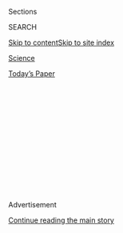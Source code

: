 <div id="app">

<div>

<div>

<div>

<div class="NYTAppHideMasthead css-1q2w90k e1suatyy0">

<div class="section css-ui9rw0 e1suatyy2">

<div class="css-eph4ug er09x8g0">

<div class="css-6n7j50">

</div>

<span class="css-1dv1kvn">Sections</span>

<div class="css-10488qs">

<span class="css-1dv1kvn">SEARCH</span>

</div>

[Skip to content](#site-content)[Skip to site
index](#site-index)

</div>

<div id="masthead-section-label" class="css-1wr3we4 eaxe0e00">

[Science](https://www.nytimes3xbfgragh.onion/section/science)

</div>

<div class="css-10698na e1huz5gh0">

</div>

</div>

<div id="masthead-bar-one" class="section hasLinks css-15hmgas e1csuq9d3">

<div class="css-uqyvli e1csuq9d0">

</div>

<div class="css-1uqjmks e1csuq9d1">

</div>

<div class="css-9e9ivx">

[](https://myaccount.nytimes3xbfgragh.onion/auth/login?response_type=cookie&client_id=vi)

</div>

<div class="css-1bvtpon e1csuq9d2">

[Today’s
Paper](https://www.nytimes3xbfgragh.onion/section/todayspaper)

</div>

</div>

</div>

</div>

<div data-aria-hidden="false">

<div id="site-content" data-role="main">

<div>

<div class="css-1aor85t" style="opacity:0.000000001;z-index:-1;visibility:hidden">

<div class="css-1hqnpie">

<div class="css-epjblv">

<span class="css-17xtcya">[Science](/section/science)</span><span class="css-x15j1o">|</span><span class="css-fwqvlz">Cancer
Projects to Diversify Genetic Research Receive New
Grants</span>

</div>

<div class="css-k008qs">

<div class="css-1iwv8en">

<span class="css-18z7m18"></span>

<div>

</div>

</div>

<span class="css-1n6z4y">https://nyti.ms/3hnXRd0</span>

<div class="css-1705lsu">

<div class="css-4xjgmj">

<div class="css-4skfbu" data-role="toolbar" data-aria-label="Social Media Share buttons, Save button, and Comments Panel with current comment count" data-testid="share-tools">

  - 
  - 
  - 
  - 
    
    <div class="css-6n7j50">
    
    </div>

  - 

</div>

</div>

</div>

</div>

</div>

</div>

<div class="css-13pd83m">

</div>

<div id="top-wrapper" class="css-1sy8kpn">

<div id="top-slug" class="css-l9onyx">

Advertisement

</div>

[Continue reading the main
story](#after-top)

<div class="ad top-wrapper" style="text-align:center;height:100%;display:block;min-height:250px">

<div id="top" class="place-ad" data-position="top" data-size-key="top">

</div>

</div>

<div id="after-top">

</div>

</div>

<div>

<div id="sponsor-wrapper" class="css-1hyfx7x">

<div id="sponsor-slug" class="css-19vbshk">

Supported by

</div>

[Continue reading the main
story](#after-sponsor)

<div id="sponsor" class="ad sponsor-wrapper" style="text-align:center;height:100%;display:block">

</div>

<div id="after-sponsor">

</div>

</div>

<div class="css-186x18t">

</div>

<div class="css-1vkm6nb ehdk2mb0">

# Cancer Projects to Diversify Genetic Research Receive New Grants

</div>

Because much cancer research and clinical trials have been based on
white populations, efforts to explore the ways race and ethnicity
influence disease are underway.

<div class="css-79elbk" data-testid="photoviewer-wrapper">

<div class="css-z3e15g" data-testid="photoviewer-wrapper-hidden">

</div>

<div class="css-1a48zt4 ehw59r15" data-testid="photoviewer-children">

![<span class="css-16f3y1r e13ogyst0" data-aria-hidden="true">Lab
technicians at the New York Genome Center, where cancer patients’
samples from the Polyethnic-1000 project are sequenced and
analyzed.</span><span class="css-cnj6d5 e1z0qqy90" itemprop="copyrightHolder"><span class="css-1ly73wi e1tej78p0">Credit...</span><span><span>New
York Genome
Center</span></span></span>](https://static01.graylady3jvrrxbe.onion/images/2020/09/11/science/11GENOME1/11GENOME1-articleLarge-v2.jpg?quality=75&auto=webp&disable=upscale)

</div>

</div>

<div class="css-18e8msd">

<div class="css-vp77d3 epjyd6m0">

<div class="css-1baulvz">

By [<span class="css-1baulvz last-byline" itemprop="name">Emma
Goldberg</span>](https://www.nytimes3xbfgragh.onion/by/emma-goldberg)

</div>

</div>

  - Sept. 11,
    2020

  - 
    
    <div class="css-4xjgmj">
    
    <div class="css-d8bdto" data-role="toolbar" data-aria-label="Social Media Share buttons, Save button, and Comments Panel with current comment count" data-testid="share-tools">
    
      - 
      - 
      - 
      - 
        
        <div class="css-6n7j50">
        
        </div>
    
      - 
    
    </div>
    
    </div>

</div>

</div>

<div class="section meteredContent css-1r7ky0e" name="articleBody" itemprop="articleBody">

<div class="css-1fanzo5 StoryBodyCompanionColumn">

<div class="css-53u6y8">

The New York Genome Center awarded six cancer research grants this week
as part of an initiative examining the role of race and ethnicity in
major types of cancer.

The projects will investigate a variety of cancers including pancreatic,
colorectal and endometrial cancer in African-Americans; lung cancer in
Asian-American patients; breast and prostate cancer in patients of
African ancestry; and the role of ethnicity in bladder cancer.

The Genome Center’s two-year-old initiative, called
[Polyethnic-1000](https://www.nygenome.org/research-areas/cancer/polyethnic-1000/),
is aimed at closing the knowledge gap that exists largely because
decades of genetic studies focused mainly on white patient populations.
Dr. Harold Varmus, a professor of medicine at Weill Cornell overseeing
the initiative, said he hoped the projects would advance the
understanding of racial disparities in the prevalence of different
cancer types, as well as patient responses to different cancer
therapies.

“The disparities are there but the explanations are not,” said Dr.
Varmus, who previously served as head of the National Institutes of
Health and of Memorial Sloan Kettering Cancer Center. Expanding genetic
research to become more representative of the broader American
population will also further researchers’ understanding of cancer.
“Leaving people out is an equity issue and a knowledge issue,” he
added.

</div>

</div>

<div class="css-1fanzo5 StoryBodyCompanionColumn">

<div class="css-53u6y8">

Black Americans have the [highest death
rate](https://pubmed.ncbi.nlm.nih.gov/30762872/) of any racial group for
most cancers; some 73,000 African-Americans die of cancer each year. But
cancer research has focused disproportionately on white patients because
it tends to be conducted at research centers with rich resources that
have more affluent and white patient populations. That sometimes leaves
researchers unsure of their work’s relevance to Black, Latino and Asian
patients, and unable to fully anticipate how these populations will
respond to drugs and therapies.

“When we generate results, we don’t know if they apply to
underrepresented minority communities,” said Dr. Deborah Schrag, an
oncologist at the Dana-Farber Cancer Institute who reviewed grant
proposals for the initiative. “If we’re not profiling people of all
races and ethnicities, we’re missing opportunities to treat people
strategically.”

The coronavirus pandemic has thrown a glaring light on the
disproportionately devastating effects the disease has had on nonwhite
people, especially in the United States. Death and hospitalization rates
are higher for Black, Latino and Indigenous people.

Many social and socioeconomic factors affect racial disparities in
cancer. Black men are more likely than white men to forgo colonoscopy
screenings, and the rate of new colon cancer cases is about [20 percent
higher](https://www.nytimes3xbfgragh.onion/2020/08/29/health/colon-cancer-chadwick-boseman.html)
in African-Americans than non-Hispanic white people. Black women are
less likely to undergo preventive screenings for breast cancer, and they
are also more likely to die of the disease.

But some forms of cancer affect racial groups differently regardless of
socioeconomic status, leading researchers to consider that genetics
could also play a critical role. This week, New England Journal of
Medicine published a
[letter](https://www.nejm.org/doi/full/10.1056/NEJMc2000069) emphasizing
the importance of taking race into account in genomic studies of cancer.

</div>

</div>

<div class="css-1fanzo5 StoryBodyCompanionColumn">

<div class="css-53u6y8">

“We think there’s more to it than just social factors,” said Dr. Laura
Martello-Rooney, one of the grant recipients, who studies pancreatic and
colon cancer in African-Americans. “We think there are underlying
molecular and cellular differences that impact the incidence as well as
its treatment.”

Dr. Bishoy Faltas, an oncologist at Weill Cornell who is leading the
study on bladder cancer, said conducting genetic research on patients of
different ethnic backgrounds was important because the way that
patients’ immune systems respond to cancer and cancer therapies is
determined by their genetic makeup.

The recipients of the new grants include the team at Weill Cornell, as
well as at Cold Spring Harbor Laboratory, Northwell Health, SUNY
Downstate Medical Center, SUNY Downstate Health Sciences University,
Kings County Medical Center, Mount Sinai Hospital and
NewYork-Presbyterian. While the scope of the six projects is small,
leaders of the Polyethnic initiative hope to see it replicated in other
U.S. cities to continue broadening the diversity of patients represented
in genetic databases.

One difficulty in recruiting African-American patients to clinical
research has been the Black [community’s
mistrust](https://www.nytimes3xbfgragh.onion/2020/01/13/upshot/bad-medicine-the-harm-that-comes-from-racism.html)
in the medical system. Physicians involved with the Genome Center
initiative said they were trying to build trust by partnering with
oncologists in community hospitals in diverse neighborhoods across New
York City.

“The way to build trust isn’t to have a bunch of people from Sloan
Kettering go into these areas and say ‘Hey, sign this consent form and
give me your tumor,’” said Dr. Charles Sawyers, a physician at Memorial
Sloan Kettering Cancer Center and one of the initiative’s leaders. “It’s
to work with local doctors and oncologists.”

***\[*[*Like the Science Times page on
Facebook.*](http://on.fb.me/1paTQ1h)** ****** *| Sign up for the*
**[*Science Times newsletter.*](http://nyti.ms/1MbHaRU)*\]***

</div>

</div>

<div>

</div>

</div>

<div>

</div>

<div>

</div>

<div>

</div>

<div>

<div id="bottom-wrapper" class="css-1ede5it">

<div id="bottom-slug" class="css-l9onyx">

Advertisement

</div>

[Continue reading the main
story](#after-bottom)

<div id="bottom" class="ad bottom-wrapper" style="text-align:center;height:100%;display:block;min-height:90px">

</div>

<div id="after-bottom">

</div>

</div>

</div>

</div>

</div>

## Site Index

<div>

</div>

## Site Information Navigation

  - [© <span>2020</span> <span>The New York Times
    Company</span>](https://help.nytimes3xbfgragh.onion/hc/en-us/articles/115014792127-Copyright-notice)

<!-- end list -->

  - [NYTCo](https://www.nytco.com/)
  - [Contact
    Us](https://help.nytimes3xbfgragh.onion/hc/en-us/articles/115015385887-Contact-Us)
  - [Work with us](https://www.nytco.com/careers/)
  - [Advertise](https://nytmediakit.com/)
  - [T Brand Studio](http://www.tbrandstudio.com/)
  - [Your Ad
    Choices](https://www.nytimes3xbfgragh.onion/privacy/cookie-policy#how-do-i-manage-trackers)
  - [Privacy](https://www.nytimes3xbfgragh.onion/privacy)
  - [Terms of
    Service](https://help.nytimes3xbfgragh.onion/hc/en-us/articles/115014893428-Terms-of-service)
  - [Terms of
    Sale](https://help.nytimes3xbfgragh.onion/hc/en-us/articles/115014893968-Terms-of-sale)
  - [Site
    Map](https://spiderbites.nytimes3xbfgragh.onion)
  - [Help](https://help.nytimes3xbfgragh.onion/hc/en-us)
  - [Subscriptions](https://www.nytimes3xbfgragh.onion/subscription?campaignId=37WXW)

</div>

</div>

</div>

</div>
